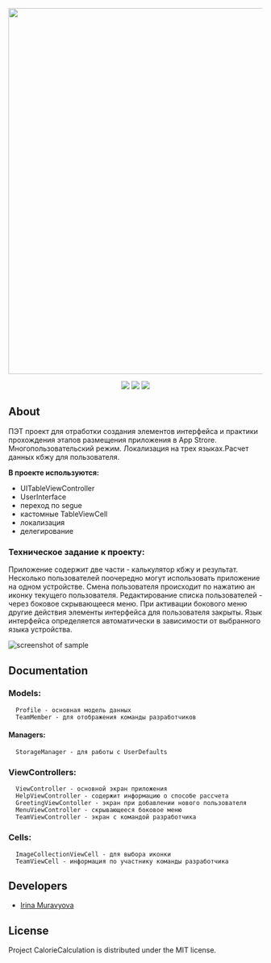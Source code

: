<p align="center">
      <img src="https://i.ibb.co/qmqv7ZY/2024-04-13-17-42-50.png" width="726">
</p>

<p align="center">
   <img src="https://img.shields.io/badge/Engine-XCode v15.3-blueviolet">
   <img src="https://img.shields.io/badge/Version-v1.0-blue">
   <img src="https://img.shields.io/badge/License-MIT-green">
</p>

## About

ПЭТ проект для отработки создания элементов интерфейса и практики прохождения этапов размещения приложения в App Strore.
Многопользовательский режим. Локализация на трех языках.Расчет данных кбжу для пользователя.


**В проекте используются:**

* UITableViewController
* UserInterface
* переход по segue
* кастомные TableViewCell
* локализация
* делегирование



### Техническое задание к проекту:

Приложение содержит две части - калькулятор кбжу и результат.
Несколько пользователей поочередно могут использовать приложение на одном устройстве.
Смена пользователя происходит по нажатию ан иконку текущего пользователя.
Редактирование списка пользователей - через боковое скрывающееся меню.
При активации бокового меню другие действия элементы интерфейса для пользователя закрыты.
Язык интерфейса определяется автоматически в зависимости от выбранного языка устройства.


![screenshot of sample](https://i.ibb.co/DfDxPxR/1734503008328-2.jpg)

## Documentation

### Models:

      Profile - основная модель данных
      TeamMember - для отображения команды разработчиков

#### Managers:

      StorageManager - для работы с UserDefaults

### ViewControllers:

      ViewController - основной экран приложения
      HelpViewController - содержит информацию о способе рассчета
      GreetingViewContoller - экран при добавлении нового пользователя
      MenuViewController - скрывающееся боковое меню
      TeamViewController - экран с командой разработчика

### Cells:
      ImageCollectionViewCell - для выбора иконки
      TeamViewCell - информация по участнику команды разработчика
  

## Developers

- [Irina Muravyova](https://github.com/IrinaMuravyova)

## License
Project CalorieCalculation is distributed under the MIT license.
